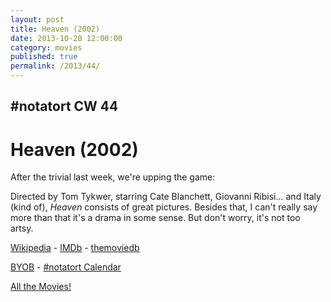 ```yaml
---
layout: post
title: Heaven (2002)
date: 2013-10-28 12:00:00
category: movies
published: true
permalink: /2013/44/
---
```


## \#notatort CW 44
# Heaven \(2002\)

After the trivial last week, we're upping the game:

Directed by Tom Tykwer, starring Cate Blanchett, Giovanni Ribisi... and Italy (kind of), *Heaven* consists of great pictures. Besides that, I can't really say more than that it's a drama in some sense. But don't worry, it's not too artsy.

<a href="http://en.wikipedia.org/wiki/Heaven_(2002_film)">Wikipedia</a> - [IMDb](http://www.imdb.com/title/tt0246677/?ref_=fn_al_tt_1) - [themoviedb](http://www.themoviedb.org/movie/10575-heaven)

<a href="http://en.wikipedia.org/wiki/BYOB_(beverage)">BYOB</a> - <a href="webcal://p09-calendarws.icloud.com/ca/subscribe/1/njhFKcFiNF5cQxQ-plsJccGfbuvf1pXvgKeMqimgE4ZFRgZps-DrReteg83YbLJaRhjuvwVD1DJ3eqmzmueLudNx8k_GF1p4khyUtrXpRxo">#notatort Calendar</a>

[All the Movies!](http://movie.timmschoof.com/allthemovies/)

<!--include jquery & backstretch-->

<script type="text/javascript" src="https://ajax.googleapis.com/ajax/libs/jquery/1.7.2/jquery.min.js"></script>

<script type="text/javascript" src="http://movie.timmschoof.com/jquery.backstretch.min.js"></script>

<script type="text/javascript">

$(function(){

     $(window).resize(function(){
     
         if($(this).width() >= 767){
         
             $.backstretch("http://movie.timmschoof.com/bg44.jpg", {speed: 150});
             
         }
         
      })
      
      .resize();//trigger resize on page load
      
});

</script>